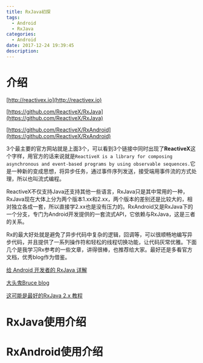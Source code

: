 ```yaml
---
title: RxJava初探
tags:
  - Android
  - RxJava
categories:
  - Android
date: 2017-12-24 19:39:45
description:
---
```



# 介绍

[http://reactivex.io](http://reactivex.io)

[https://github.com/ReactiveX/RxJava](https://github.com/ReactiveX/RxJava)

[https://github.com/ReactiveX/RxAndroid](https://github.com/ReactiveX/RxAndroid)

3个最主要的官方网站就是上面3个，可以看到3个链接中同时出现了**ReactiveX**这个字样，用官方的话来说就是`ReactiveX is a library for composing asynchronous and event-based programs by using observable sequences.`它是一种新的变成思想，将异步任务，通过事件序列发送，接受端用事件流的方式处理，所以也叫流式编程。

ReactiveX不仅支持Java还支持其他一些语言，RxJava只是其中常用的一种，RxJava现在大体上分为两个版本1.xx和2.xx，两个版本的差别还是比较大的，相对独立各成一套，所以直接学2.xx也是没有压力的。RxAndroid又是RxJava下的一个分支，专门为Android开发提供的一套流式API，它依赖与RxJava，这是三者的关系。

<!-- more -->

Rx的最大好处就是避免了异步代码中复杂的逻辑，回调等，可以很顺畅地编写异步代码，并且提供了一系列操作符和轻松的线程切换功能，让代码灰常优雅。下面几个是我学习Rx参考的一些文章，讲得很棒，也推荐给大家。最好还是多看官方文档，优秀blog作为借鉴。

[给 Android 开发者的 RxJava 详解](http://gank.io/post/560e15be2dca930e00da1083)

[大头鬼Bruce blog](http://blog.csdn.net/lzyzsd)

[这可能是最好的RxJava 2.x 教程](https://www.jianshu.com/p/0cd258eecf60)



# RxJava使用介绍



# RxAndroid使用介绍